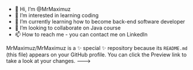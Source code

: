 - 👋 Hi, I’m @MrMaximuz
- 👀 I’m interested in learning coding
- 🌱 I’m currently learning how to become back-end software developer
- 💞️ I’m looking to collaborate on Java course
- 📫 How to reach me - you can contact me on LinkedIn

MrMaximuz/MrMaximuz is a ✨ special ✨ repository because its `README.md` (this file) appears on your GitHub profile.
You can click the Preview link to take a look at your changes.
--->
